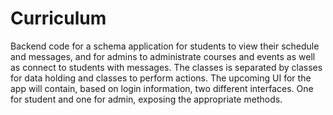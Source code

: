 Curriculum
==========
Backend code for a schema application for students to view their schedule and messages, and for admins to administrate courses and events as well as connect to students with messages.
The classes is separated by classes for data holding and classes to perform actions.
The upcoming UI for the app will contain, based on login information, two different interfaces. One for student and one for admin, exposing the appropriate methods.
